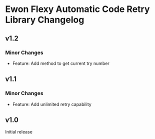 # Ewon Flexy Automatic Code Retry Library Changelog

## v1.2
### Minor Changes
- Feature: Add method to get current try number

## v1.1
### Minor Changes
- Feature: Add unlimited retry capability

## v1.0
Initial release